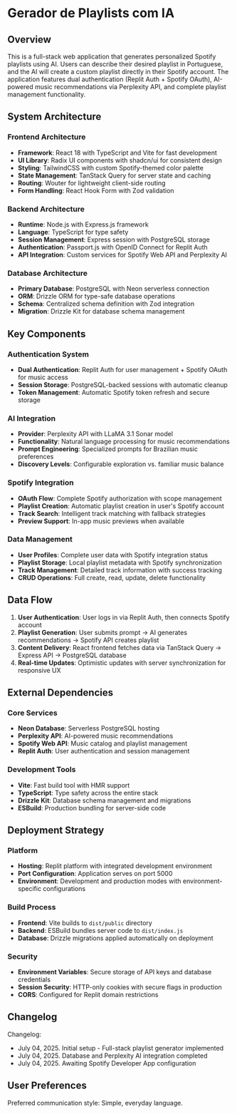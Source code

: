 # Gerador de Playlists com IA

## Overview

This is a full-stack web application that generates personalized Spotify playlists using AI. Users can describe their desired playlist in Portuguese, and the AI will create a custom playlist directly in their Spotify account. The application features dual authentication (Replit Auth + Spotify OAuth), AI-powered music recommendations via Perplexity API, and complete playlist management functionality.

## System Architecture

### Frontend Architecture
- **Framework**: React 18 with TypeScript and Vite for fast development
- **UI Library**: Radix UI components with shadcn/ui for consistent design
- **Styling**: TailwindCSS with custom Spotify-themed color palette
- **State Management**: TanStack Query for server state and caching
- **Routing**: Wouter for lightweight client-side routing
- **Form Handling**: React Hook Form with Zod validation

### Backend Architecture
- **Runtime**: Node.js with Express.js framework
- **Language**: TypeScript for type safety
- **Session Management**: Express session with PostgreSQL storage
- **Authentication**: Passport.js with OpenID Connect for Replit Auth
- **API Integration**: Custom services for Spotify Web API and Perplexity AI

### Database Architecture
- **Primary Database**: PostgreSQL with Neon serverless connection
- **ORM**: Drizzle ORM for type-safe database operations
- **Schema**: Centralized schema definition with Zod integration
- **Migration**: Drizzle Kit for database schema management

## Key Components

### Authentication System
- **Dual Authentication**: Replit Auth for user management + Spotify OAuth for music access
- **Session Storage**: PostgreSQL-backed sessions with automatic cleanup
- **Token Management**: Automatic Spotify token refresh and secure storage

### AI Integration
- **Provider**: Perplexity API with LLaMA 3.1 Sonar model
- **Functionality**: Natural language processing for music recommendations
- **Prompt Engineering**: Specialized prompts for Brazilian music preferences
- **Discovery Levels**: Configurable exploration vs. familiar music balance

### Spotify Integration
- **OAuth Flow**: Complete Spotify authorization with scope management
- **Playlist Creation**: Automatic playlist creation in user's Spotify account
- **Track Search**: Intelligent track matching with fallback strategies
- **Preview Support**: In-app music previews when available

### Data Management
- **User Profiles**: Complete user data with Spotify integration status
- **Playlist Storage**: Local playlist metadata with Spotify synchronization
- **Track Management**: Detailed track information with success tracking
- **CRUD Operations**: Full create, read, update, delete functionality

## Data Flow

1. **User Authentication**: User logs in via Replit Auth, then connects Spotify account
2. **Playlist Generation**: User submits prompt → AI generates recommendations → Spotify API creates playlist
3. **Content Delivery**: React frontend fetches data via TanStack Query → Express API → PostgreSQL database
4. **Real-time Updates**: Optimistic updates with server synchronization for responsive UX

## External Dependencies

### Core Services
- **Neon Database**: Serverless PostgreSQL hosting
- **Perplexity API**: AI-powered music recommendations
- **Spotify Web API**: Music catalog and playlist management
- **Replit Auth**: User authentication and session management

### Development Tools
- **Vite**: Fast build tool with HMR support
- **TypeScript**: Type safety across the entire stack
- **Drizzle Kit**: Database schema management and migrations
- **ESBuild**: Production bundling for server-side code

## Deployment Strategy

### Platform
- **Hosting**: Replit platform with integrated development environment
- **Port Configuration**: Application serves on port 5000
- **Environment**: Development and production modes with environment-specific configurations

### Build Process
- **Frontend**: Vite builds to `dist/public` directory
- **Backend**: ESBuild bundles server code to `dist/index.js`
- **Database**: Drizzle migrations applied automatically on deployment

### Security
- **Environment Variables**: Secure storage of API keys and database credentials
- **Session Security**: HTTP-only cookies with secure flags in production
- **CORS**: Configured for Replit domain restrictions

## Changelog

Changelog:
- July 04, 2025. Initial setup - Full-stack playlist generator implemented
- July 04, 2025. Database and Perplexity AI integration completed
- July 04, 2025. Awaiting Spotify Developer App configuration

## User Preferences

Preferred communication style: Simple, everyday language.